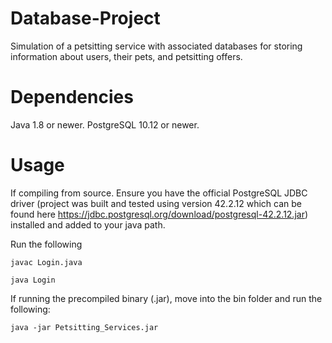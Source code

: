 # Database-Project
Simulation of a petsitting service with associated databases for storing information about users, their pets, and petsitting offers.

# Dependencies
Java 1.8 or newer. PostgreSQL 10.12 or newer.

# Usage
If compiling from source. Ensure you have the official PostgreSQL JDBC driver (project was built and tested using version 42.2.12 which can be found here https://jdbc.postgresql.org/download/postgresql-42.2.12.jar) installed and added to your java path.

Run the following
```
javac Login.java

java Login
```

If running the precompiled binary (.jar), move into the bin folder and run the following:
```
java -jar Petsitting_Services.jar
``` 

